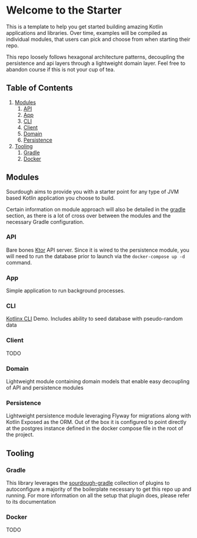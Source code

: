 # Welcome to the Starter

This is a template to help you get started building amazing Kotlin applications and libraries. Over time, examples will
be compiled as individual modules, that users can pick and choose from when starting their repo.

This repo loosely follows hexagonal architecture patterns, decoupling the persistence and api layers through a
lightweight domain layer. Feel free to abandon course if this is not your cup of tea.

## Table of Contents

1. [Modules](#modules)
    1. [API](#api)
    2. [App](#app)
    3. [CLI](#cli)
    4. [Client](#client)
    5. [Domain](#domain)
    6. [Persistence](#persistence)
2. [Tooling](#tooling)
    1. [Gradle](#gradle)
    2. [Docker](#docker)

## Modules

Sourdough aims to provide you with a starter point for any type of JVM based Kotlin application you choose to build.

Certain information on module approach will also be detailed in the [gradle](#gradle) section, as there is a lot of
cross over between the modules and the necessary Gradle configuration.

### API

Bare bones [Ktor](https://ktor.io) API server. Since it is wired to the persistence module, you will need to run the
database prior to launch via the `docker-compose up -d` command.

### App

Simple application to run background processes.

### CLI

[Kotlinx CLI](https://github.com/Kotlin/kotlinx-cli) Demo. Includes ability to seed database with pseudo-random data

### Client

TODO

### Domain

Lightweight module containing domain models that enable easy decoupling of API and persistence modules

### Persistence

Lightweight persistence module leveraging Flyway for migrations along with Kotlin Exposed as the ORM. Out of the box it
is configured to point directly at the postgres instance defined in the docker compose file in the root of the project.

## Tooling

### Gradle

This library leverages the [sourdough-gradle](https://github.com/bkbnio/sourdough-gradle) collection of plugins to
autoconfigure a majority of the boilerplate
necessary to get this repo up and running. For more information on all the setup that plugin does, please refer to its
documentation

### Docker

TODO